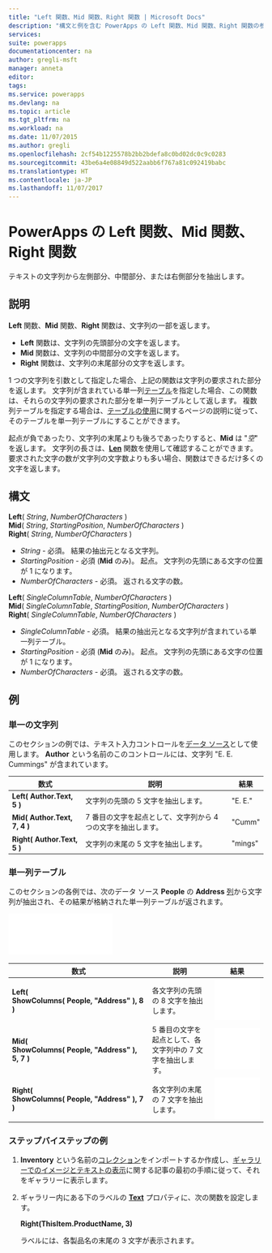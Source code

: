 ```yaml
---
title: "Left 関数、Mid 関数、Right 関数 | Microsoft Docs"
description: "構文と例を含む PowerApps の Left 関数、Mid 関数、Right 関数の参照情報"
services: 
suite: powerapps
documentationcenter: na
author: gregli-msft
manager: anneta
editor: 
tags: 
ms.service: powerapps
ms.devlang: na
ms.topic: article
ms.tgt_pltfrm: na
ms.workload: na
ms.date: 11/07/2015
ms.author: gregli
ms.openlocfilehash: 2cf54b1225578b2bb2bdefa8c0bd02dc0c9c0283
ms.sourcegitcommit: 43be6a4e08849d522aabb6f767a81c092419babc
ms.translationtype: HT
ms.contentlocale: ja-JP
ms.lasthandoff: 11/07/2017
---
```

# <a name="left-mid-and-right-functions-in-powerapps"></a>PowerApps の Left 関数、Mid 関数、Right 関数
テキストの文字列から左側部分、中間部分、または右側部分を抽出します。

## <a name="description"></a>説明
**Left** 関数、**Mid** 関数、**Right** 関数は、文字列の一部を返します。

* **Left** 関数は、文字列の先頭部分の文字を返します。
* **Mid** 関数は、文字列の中間部分の文字を返します。
* **Right** 関数は、文字列の末尾部分の文字を返します。

1 つの文字列を引数として指定した場合、上記の関数は文字列の要求された部分を返します。 文字列が含まれている単一列[テーブル](../working-with-tables.md)を指定した場合、この関数は、それらの文字列の要求された部分を単一列テーブルとして返します。 複数列テーブルを指定する場合は、[テーブルの使用](../working-with-tables.md)に関するページの説明に従って、そのテーブルを単一列テーブルにすることができます。

起点が負であったり、文字列の末尾よりも後ろであったりすると、**Mid** は "*空*" を返します。  文字列の長さは、**[Len](function-len.md)** 関数を使用して確認することができます。 要求された文字の数が文字列の文字数よりも多い場合、関数はできるだけ多くの文字を返します。

## <a name="syntax"></a>構文
**Left**( *String*, *NumberOfCharacters* )<br>**Mid**( *String*, *StartingPosition*, *NumberOfCharacters* )<br>**Right**( *String*, *NumberOfCharacters* )

* *String* - 必須。 結果の抽出元となる文字列。
* *StartingPosition* - 必須 (**Mid** のみ)。  起点。  文字列の先頭にある文字の位置が 1 になります。
* *NumberOfCharacters* - 必須。  返される文字の数。

**Left**( *SingleColumnTable*, *NumberOfCharacters* )<br>**Mid**( *SingleColumnTable*, *StartingPosition*, *NumberOfCharacters* )<br>**Right**( *SingleColumnTable*, *NumberOfCharacters* )

* *SingleColumnTable* - 必須。 結果の抽出元となる文字列が含まれている単一列テーブル。
* *StartingPosition* - 必須 (**Mid** のみ)。  起点。  文字列の先頭にある文字の位置が 1 になります。
* *NumberOfCharacters* - 必須。  返される文字の数。

## <a name="examples"></a>例
### <a name="single-string"></a>単一の文字列
このセクションの例では、テキスト入力コントロールを[データ ソース](../working-with-data-sources.md)として使用します。 **Author** という名前のこのコントロールには、文字列 "E. E. Cummings" が含まれています。

| 数式 | 説明 | 結果 |
| --- | --- | --- |
| **Left( Author.Text, 5 )** |文字列の先頭の 5 文字を抽出します。 |"E. E." |
| **Mid( Author.Text, 7, 4 )** |7 番目の文字を起点として、文字列から 4 つの文字を抽出します。 |"Cumm" |
| **Right( Author.Text, 5 )** |文字列の末尾の 5 文字を抽出します。 |"mings" |

### <a name="single-column-table"></a>単一列テーブル
このセクションの各例では、次のデータ ソース **People** の **Address** [列](../working-with-tables.md#columns)から文字列が抽出され、その結果が格納された単一列テーブルが返されます。

![](media/function-left-mid-right/people-table.png)

| 数式 | 説明 | 結果 |
| --- | --- | --- |
| **Left( ShowColumns(&nbsp;People,&nbsp;"Address"&nbsp;), 8 )** |各文字列の先頭の 8 文字を抽出します。 |<style> img { max-width: none } </style> ![](media/function-left-mid-right/people-table-left.png) |
| **Mid( ShowColumns(&nbsp;People,&nbsp;"Address"&nbsp;), 5, 7 )** |5 番目の文字を起点として、各文字列中の 7 文字を抽出します。 |![](media/function-left-mid-right/people-table-mid.png) |
| **Right( ShowColumns(&nbsp;People,&nbsp;"Address"&nbsp;), 7 )** |各文字列の末尾の 7 文字を抽出します。 |![](media/function-left-mid-right/people-table-right.png) |

### <a name="step-by-step-example"></a>ステップバイステップの例
1. **Inventory** という名前の[コレクション](../working-with-data-sources.md#collections)をインポートするか作成し、[ギャラリーでのイメージとテキストの表示](../show-images-text-gallery-sort-filter.md)に関する記事の最初の手順に従って、それをギャラリーに表示します。
2. ギャラリー内にある下のラベルの **[Text](../controls/properties-core.md)** プロパティに、次の関数を設定します。
   
    **Right(ThisItem.ProductName, 3)**
   
    ラベルには、各製品名の末尾の 3 文字が表示されます。

